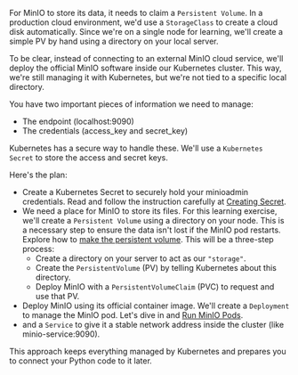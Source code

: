 For MinIO to store its data, it needs to claim a `Persistent Volume`. In a production cloud environment, we'd use a `StorageClass` to create a cloud disk automatically. Since we're on a single node for learning, we'll create a simple PV by hand using a directory on your local server.

To be clear, instead of connecting to an external MinIO cloud service, we'll deploy the official MinIO software inside our Kubernetes cluster. This way, we're still managing it with Kubernetes, but we're not tied to a specific local directory.

You have two important pieces of information we need to manage:
* The endpoint (localhost:9090)
* The credentials (access_key and secret_key)

Kubernetes has a secure way to handle these. We'll use a `Kubernetes Secret` to store the access and secret keys.

Here's the plan:
* Create a Kubernetes Secret to securely hold your minioadmin credentials. Read and follow the instruction carefully at [Creating Secret](../minio/build/create_secret.md).
* We need a place for MinIO to store its files. For this learning exercise, we'll create a `Persistent Volume` using a directory on your node. This is a necessary step to ensure the data isn't lost if the MinIO pod restarts. Explore how to [make the persistent volume](../minio/build/make_pv.md). This will be a three-step process:
    * Create a directory on your server to act as our `"storage"`.
    * Create the `PersistentVolume` (PV) by telling Kubernetes about this directory.
    * Deploy MinIO with a `PersistentVolumeClaim` (PVC) to request and use that PV.
* Deploy MinIO using its official container image. We'll create a `Deployment` to manage the MinIO pod. Let's dive in and [Run MinIO Pods](../minio/build/deploy_minio.md).
* and a `Service` to give it a stable network address inside the cluster (like minio-service:9090).

This approach keeps everything managed by Kubernetes and prepares you to connect your Python code to it later.